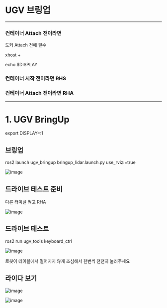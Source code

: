 # UGV 브링업

---------------------------------------------------------------

### 컨테이너 Attach 전이라면 

도커 Attach 전에 필수

xhost +

echo $DISPLAY

### 컨테이너 시작 전이라면 RHS

### 컨테이너 Attach 전이라면 RHA

----------------------------------------------------------------

# 1. UGV BringUp

export DISPLAY=:1

## 브링업

ros2 launch ugv_bringup bringup_lidar.launch.py use_rviz:=true

![image](https://github.com/user-attachments/assets/78e2c6c7-4776-4c73-9bdc-7cb3c968aed4)


## 드라이브 테스트 준비

다른 터미널 켜고 RHA


![image](https://github.com/user-attachments/assets/b43775ab-6996-44d1-ae6d-15e4b57e3d9b)


## 드라이브 테스트

ros2 run ugv_tools keyboard_ctrl

![image](https://github.com/user-attachments/assets/4ad83d26-1a7f-4b0b-a0d4-24980e18f415)

로봇이 테이블에서 떨어지지 않게 조심해서 한번씩 천천히 눌러주세요

## 라이다 보기

![image](https://github.com/user-attachments/assets/e4e039d3-0cef-49cd-957c-51bf7775a0df)

![image](https://github.com/user-attachments/assets/279359da-2253-4bfc-a275-202f4d776161)





